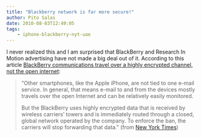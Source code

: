 ```yaml
---
title: "Blackberry network is far more secure!"
author: Pito Salas
date: 2010-08-03T12:49:05
tags:
    - iphone-blackberry-nyt-uae
---
```




I never realized this and I am surprised that BlackBerry and Research In
Motion advertising have not made a big deal out of it. According to this
article [BlackBerry communications travel over a highly encrypted channel, not
the open
internet](<http://www.nytimes.com/2010/08/02/business/global/02berry.html>):

> "Other smartphones, like the Apple iPhone, are not tied to one e-mail
> service. In general, that means e-mail to and from the devices mostly
> travels over the open Internet and can be relatively easily monitored.
>
> But the BlackBerry uses highly encrypted data that is received by wireless
> carriers’ towers and is immediately routed through a closed, global network
> operated by the company. To enforce the ban, the carriers will stop
> forwarding that data." (from [New York
> Times](<http://www.nytimes.com/2010/08/02/business/global/02berry.html?_r=1>))


